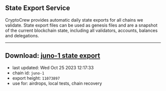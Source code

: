 ## State Export Service
CryptoCrew provides automatic daily state exports for all chains we validate. State export files can be used as genesis files and are a snapshot of the current blockchain state, including all validators, accounts, balances and delegations.

---
**Download: [juno-1 state export](https://dl.ccvalidators.com/SERVICE/juno/juno-1_export_11073897.json)**
---

- last updated: Wed Oct 25 2023 12:17:33
- chain id: `juno-1`
- export height: `11073897`
- use for: airdrops, local tests, chain recovery
